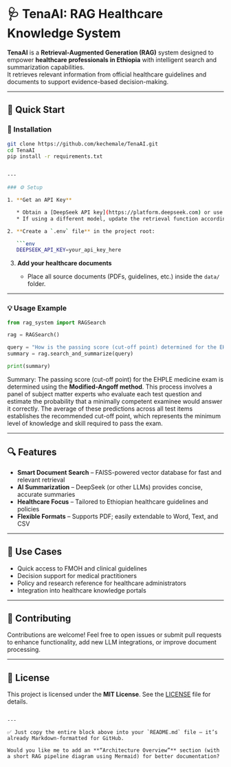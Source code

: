 
# 🩺 TenaAI: RAG Healthcare Knowledge System

**TenaAI** is a **Retrieval-Augmented Generation (RAG)** system designed to empower **healthcare professionals in Ethiopia** with intelligent search and summarization capabilities.  
It retrieves relevant information from official healthcare guidelines and documents to support evidence-based decision-making.

---

## 🚀 Quick Start

### 🧩 Installation
```bash
git clone https://github.com/kechemale/TenaAI.git
cd TenaAI
pip install -r requirements.txt


---

### ⚙️ Setup

1. **Get an API Key**

   * Obtain a [DeepSeek API key](https://platform.deepseek.com) or use another LLM of your choice.
   * If using a different model, update the retrieval function accordingly.

2. **Create a `.env` file** in the project root:

   ```env
   DEEPSEEK_API_KEY=your_api_key_here
   ```

3. **Add your healthcare documents**

   * Place all source documents (PDFs, guidelines, etc.) inside the `data/` folder.

---

### 💡 Usage Example

```python
from rag_system import RAGSearch

rag = RAGSearch()

query = "How is the passing score (cut-off point) determined for the EHPLE medicine exam?"
summary = rag.search_and_summarize(query)

print(summary)
```
Summary:
The passing score (cut-off point) for the EHPLE medicine exam is determined using the **Modified-Angoff method**. This process involves a panel of subject matter experts who evaluate each test question and estimate the probability that a minimally competent examinee would answer it correctly. The average of these predictions across all test items establishes the recommended cut-off point, which represents the minimum level of knowledge and skill required to pass the exam.

---

## 🔍 Features

* **Smart Document Search** – FAISS-powered vector database for fast and relevant retrieval
* **AI Summarization** – DeepSeek (or other LLMs) provides concise, accurate summaries
* **Healthcare Focus** – Tailored to Ethiopian healthcare guidelines and policies
* **Flexible Formats** – Supports PDF; easily extendable to Word, Text, and CSV

---

## 🧠 Use Cases

* Quick access to FMOH and clinical guidelines
* Decision support for medical practitioners
* Policy and research reference for healthcare administrators
* Integration into healthcare knowledge portals

---

## 🤝 Contributing

Contributions are welcome!
Feel free to open issues or submit pull requests to enhance functionality, add new LLM integrations, or improve document processing.

---

## 📜 License

This project is licensed under the **MIT License**.
See the [LICENSE](LICENSE) file for details.

```

---

✅ Just copy the entire block above into your `README.md` file — it’s already Markdown-formatted for GitHub.  

Would you like me to add an **“Architecture Overview”** section (with a short RAG pipeline diagram using Mermaid) for better documentation?
```







